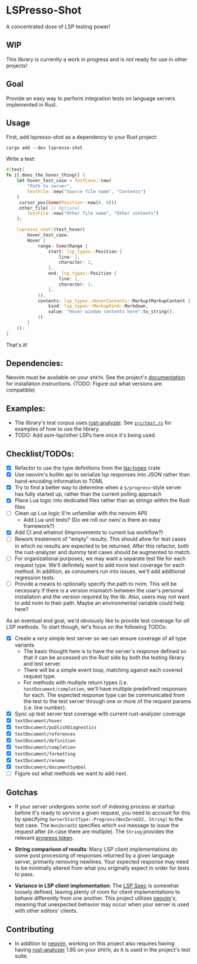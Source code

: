 # LSPresso-Shot

A concentrated dose of LSP testing power!

## WIP

This library is currently a work in progress and is *not* ready for use in other projects!

## Goal

Provide an easy way to perform integration tests on language servers implemented in Rust.

## Usage

First, add lspresso-shot as a dependency to your Rust project:

```shell
cargo add --dev lspresso-shot
```

Write a test:

```rust
#[test]
fn it_does_the_hover_thing() {
    let hover_test_case = TestCase::new(
        "Path to server",
        TestFile::new("Source file name", "Contents")
    )
    .cursor_pos(Some(Position::new(0, 0)))
    .other_file( // Optional
        TestFile::new("Other file name", "Other contents")
    );

    lspresso_shot!(test_hover(
        hover_test_case,
        Hover {
            range: Some(Range {
                start: lsp_types::Position {
                    line: 1,
                    character: 2,
                },
                end: lsp_types::Position {
                    line: 1,
                    character: 3,
                },
            }),
            contents: lsp_types::HoverContents::Markup(MarkupContent {
                kind: lsp_types::MarkupKind::Markdown,
                value: "Hover window contents here".to_string(),
            })
        }
    ));
}
```

That's it!

## Dependencies:

Neovim must be available on your `$PATH`. See the project's [documentation][nvim-install-docs]
for installation instructions. (TODO: Figure out what versions are compatible)

## Examples:

- The library's test corpus uses [rust-analyzer][rust-analyzer]. See [`src/test.rs`][repo-tests]
for examples of how to use the library.
- TODO: Add asm-lsp/other LSPs here once it's being used.

## Checklist/TODOs:

- [x] Refactor to use the type definitions from the [lsp-types](https://github.com/gluon-lang/lsp-types)
crate
- [x] Use neovim's builtin api to serialize lsp responses into JSON rather than
hand-encoding information to TOML
- [x] Try to find a better way to determine when a `$/progress`-style server has
fully started up, rather than the current polling approach
- [x] Place Lua logic into dedicated files rather than as strings within the Rust
files
- [ ] Clean up Lua logic (I'm unfamiliar with the neovim API)
    - Add Lua unit tests? (Do we roll our own/ is there an easy framework?)
- [x] Add CI and whatnot (Improvements to current lua workflow?)
- [ ] Rework treatement of "empty" results. This should allow for test cases in
which *no* results are expected to be returned. After this refactor, both the rust-analyzer
and dummy test cases should be augmented to match.
- [ ] For organizational purposes, we may want a separate test file for each request
type. We'll definitely want to add more test coverage for each method. In addition,
as consumers run into issues, we'll add additional regression tests.
- [ ] Provide a means to optionally specify the path to nvim. This will be necessary
if there is a version mismatch between the user's personal installation and the version
required by the lib. Also, users may not want to add nvim to their path. Maybe an
environmental variable could help here?

As an eventual end goal, we'd obviously like to provide test coverage for *all* LSP methods.
To start though, let's focus on the following TODOs:

- [x] Create a *very* simple test server so we can ensure coverage of all type variants
    - The basic thought here is to have the server's response defined so that it can
      be accessed on the Rust side by both the testing library and test server.
    - There will be a simple event loop, matching against each covered request type.
    - For methods with multiple return types (i.e. `textDocument/completion`, we'll
      have multiple predefined responses for each. The expected response type can be communicated
      from the test to the test server through one or more of the request params (i.e.
      line number).
- [x] Sync up test server test coverage with current rust-analyzer coverage
- [x] `textDocument/hover`
- [x] `textDocument/publishDiagnostics`
- [x] `textDocument/references`
- [x] `textDocument/definition`
- [x] `textDocument/completion`
- [x] `textDocument/formatting`
- [x] `textDocument/rename`
- [x] `textDocument/documentSymbol`
- [ ] Figure out what methods we want to add next.

## Gotchas

- If your server undergoes some sort of indexing process at startup before it's ready
to service a given request, you need to account for this by specifying `ServerStartType::Progress(NonZeroU32, String)`
to the test case. The `NonZeroU32` specifies *which* `end` message to issue the request
after (in case there are multiple). The `String` provides the relevant [progress token][progress-token].

- **String comparison of results**: Many LSP client implementations do some post processing
of responses returned by a given language server, primarily removing newlines. Your expected
response may need to be minimally altered from what you originally expect in order for tests
to pass.

- **Variance in LSP client implementation**: The [LSP Spec][lsp-spec] is somewhat loosely defined,
leaving plenty of room for client implementations to behave differently from one another. This
project utilizes [neovim][nvim-repo]'s, meaning that unexpected behavior may occur when your server
is used with other editors' clients.

## Contributing

- In addition to [neovim][nvim-repo], working on this project also requires having having
[rust-analyzer][rust-analyzer] 1.85 on your `$PATH`, as it is used in the project's test suite.

[lsp-spec]: https://microsoft.github.io/language-server-protocol/specifications/lsp/3.17/specification/
[progress-token]: https://microsoft.github.io/language-server-protocol/specifications/lsp/3.17/specification/#progress
[nvim-repo]: https://github.com/neovim/neovim
[nvim-install-docs]: https://github.com/neovim/neovim#install-from-source
[rust-analyzer]: https://github.com/rust-lang/rust-analyzer
[repo-tests]: https://github.com/WillLillis/lspresso-shot/blob/master/src/test.rs
